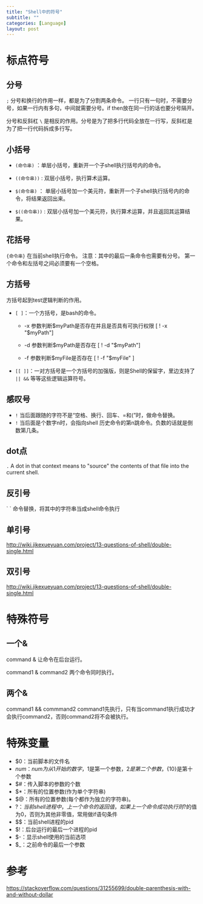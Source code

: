 ```yaml
---
title: "Shell中的符号"
subtitle: ""
categories: [Language]
layout: post
---
```


# 标点符号

## 分号
`;` 分号和换行的作用一样，都是为了分割两条命令。
一行只有一句时，不需要分号，如果一行内有多句，中间就需要分号。if then放在同一行的话也要分号隔开。

分号和反斜杠 `\` 是相反的作用。分号是为了把多行代码全放在一行写，反斜杠是为了把一行代码拆成多行写。

## 小括号

- `(命令串)`   ：单层小括号，重新开一个子shell执行括号内的命令。

- `((命令串))`   : 双层小括号，执行算术运算。

- `$(命令串)`     ： 单层小括号加一个美元符，重新开一个子shell执行括号内的命令，将结果返回出来。

- `$((命令串))`    : 双层小括号加一个美元符，执行算术运算，并且返回其运算结果。
 

## 花括号
`{命令串}` 在当前shell执行命令。
注意：其中的最后一条命令也需要有分号。
第一个命令和左括号之间必须要有一个空格。

## 方括号
方括号起到test逻辑判断的作用。

- `[ ]`：一个方括号，是bash的命令。

    - -x 参数判断$myPath是否存在并且是否具有可执行权限
        [ ! -x "$myPath"]

    - -d 参数判断$myPath是否存在
        [ ! -d "$myPath"]

    - -f 参数判断$myFile是否存在
        [ ! -f "$myFile" ]

- `[[ ]]`：一对方括号是一个方括号的加强版，则是Shell的保留字，里边支持了 `|| &&` 等等这些逻辑运算符号。

## 感叹号

- `!` 当后面跟随的字符不是“空格、换行、回车、=和(”时，做命令替换。
- `!` 当后面是个数字n时，会指向shell 历史命令的第n跳命令。负数的话就是倒数第几条。

## dot点
`.` A dot in that context means to "source" the contents of that file into the current shell.

## 反引号
\` \` 命令替换，将其中的字符串当成shell命令执行



## 单引号

http://wiki.jikexueyuan.com/project/13-questions-of-shell/double-single.html

## 双引号

http://wiki.jikexueyuan.com/project/13-questions-of-shell/double-single.html



# 特殊符号

## 一个&
command &  让命令在后台运行。

command1 & command2  两个命令同时执行。

## 两个&
command1 && commmand2  command1先执行，只有当command1执行成功才会执行command2，否则command2将不会被执行。


# 特殊变量
- $0：当前脚本的文件名
- $num：num为从1开始的数字，$1是第一个参数，$2是第二个参数，${10}是第十个参数
- $#：传入脚本的参数的个数
- $*：所有的位置参数(作为单个字符串)
- $@：所有的位置参数(每个都作为独立的字符串)。
- $?：当前shell进程中，上一个命令的返回值，如果上一个命令成功执行则$?的值为0，否则为其他非零值，常用做if语句条件
- $$：当前shell进程的pid
- $!：后台运行的最后一个进程的pid
- $-：显示shell使用的当前选项
- $_：之前命令的最后一个参数



# 参考
https://stackoverflow.com/questions/31255699/double-parenthesis-with-and-without-dollar


